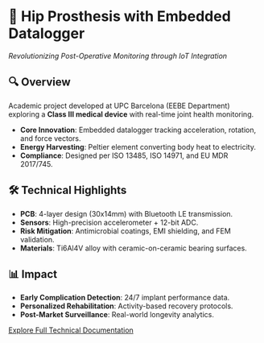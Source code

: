 # 🦴 Hip Prosthesis with Embedded Datalogger  
*Revolutionizing Post-Operative Monitoring through IoT Integration*  

## 🔍 Overview  
Academic project developed at UPC Barcelona (EEBE Department) exploring a **Class III medical device** with real-time joint health monitoring.  
- **Core Innovation**: Embedded datalogger tracking acceleration, rotation, and force vectors.  
- **Energy Harvesting**: Peltier element converting body heat to electricity.  
- **Compliance**: Designed per ISO 13485, ISO 14971, and EU MDR 2017/745.  

## 🛠️ Technical Highlights  
- **PCB**: 4-layer design (30x14mm) with Bluetooth LE transmission.  
- **Sensors**: High-precision accelerometer + 12-bit ADC.  
- **Risk Mitigation**: Antimicrobial coatings, EMI shielding, and FEM validation.  
- **Materials**: Ti6Al4V alloy with ceramic-on-ceramic bearing surfaces.  

## 📊 Impact  
- **Early Complication Detection**: 24/7 implant performance data.  
- **Personalized Rehabilitation**: Activity-based recovery protocols.  
- **Post-Market Surveillance**: Real-world longevity analytics.  

[Explore Full Technical Documentation](Technical_Documentation/)  
